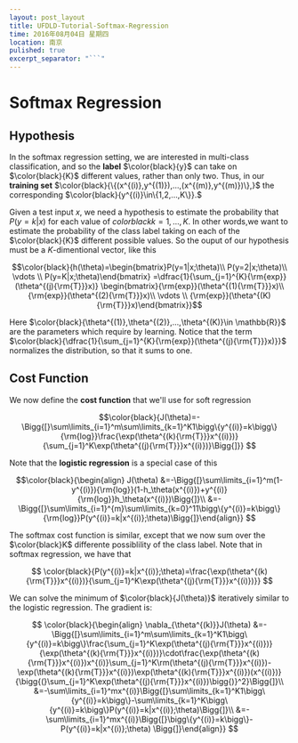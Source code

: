 ```yaml
---
layout: post_layout
title: UFDLD-Tutorial-Softmax-Regression
time: 2016年08月04日 星期四
location: 南京
pulished: true
excerpt_separator: "```"
---
```


# Softmax Regression

## Hypothesis

In the softmax regression setting, we are interested in multi-class classification, and so the **label** $\color{black}{y}$ can take on $\color{black}{K}$ different values, rather than only two. Thus, in our **training set** $\color{black}{\{(x^{(i)},y^{(1)}),...,(x^{(m)},y^{(m)})\},}$ the corresponding $\color{black}{y^{(i)}\in\{1,2,...,K\}}.$

Given a test input $x$, we need a hypothesis to estimate the probability that 
$P(y=k|x)$ for each value of $color{black}{k=1,...,K.}$ In other words,we want to estimate the probability of the class label taking on each of the $\color{black}{K}$ different possible values. So the ouput of our hypothesis must be a $K$-dimentional vector, like this

$$\color{black}{h(\theta)=\begin{bmatrix}P(y=1|x;\theta)\\
                           P(y=2|x;\theta)\\
                           \vdots         \\
                           P(y=K|x;\theta)\end{bmatrix}
           =\dfrac{1}{\sum_{j=1}^{K}{\rm{exp}}(\theta^{(j){\rm{T}}}x)}
            \begin{bmatrix}{\rm{exp}}(\theta^{(1){\rm{T}}}x)\\
                           {\rm{exp}}(\theta^{(2){\rm{T}}}x)\\
                           \vdots         \\
                           {\rm{exp}}(\theta^{(K){\rm{T}}}x)\end{bmatrix}}$$

Here $\color{black}{\theta^{(1)},\theta^{(2)},...,\theta^{(K)}\in \mathbb{R}}$ are the parameters which require by learning. Notice that the term  $\color{black}{\dfrac{1}{\sum_{j=1}^{K}{\rm{exp}}(\theta^{(j){\rm{T}}}x)}}$ normalizes the distribution, so that it sums to one.

## Cost Function

We now define the **cost function** that we'll use for soft regression

$$\color{black}{J(\theta)=-\Bigg{[}\sum\limits_{i=1}^m\sum\limits_{k=1}^K1\bigg\{y^{(i)}=k\bigg\}{\rm{log}}\frac{\exp(\theta^{(k){\rm{T}}}x^{(i)})}{\sum_{j=1}^K\exp(\theta^{(j){\rm{T}}}x^{(i)})}\Bigg{]}}
$$

Note that the **logistic regression** is a special case of this

$$\color{black}{\begin{align}
J(\theta)
&=-\Bigg{[}\sum\limits_{i=1}^m(1-y^{(i)}){\rm{log}}(1-h_\theta(x^{(i)})+y^{(i)}{\rm{log}}h_\theta(x^{(i)})\Bigg{]}\\
&=-\Bigg{[}\sum\limits_{i=1}^{m}\sum\limits_{k=0}^11\bigg\{y^{(i)}=k\bigg\}{\rm{log}}P(y^{(i)}=k|x^{(i)};\theta)\Bigg{]}\end{align}}
$$


The softmax cost function is similar, except that we now sum over the $\color{black}K$ differente possiblility of the class label. Note that in softmax regression, we have that

$$
\color{black}{P(y^{(i)}=k|x^{(i)};\theta)=\frac{\exp(\theta^{(k){\rm{T}}}x^{(i)})}{\sum_{j=1}^K\exp(\theta^{(j){\rm{T}}}x^{(i)})}}
$$

We can solve the minimum of $\color{black}{J(\theta)}$ iteratively similar to the logistic regression. The gradient is:

$$
\color{black}{\begin{align}
\nabla_{\theta^{(k)}}J(\theta)
&=-\Bigg{[}\sum\limits_{i=1}^m\sum\limits_{k=1}^K1\bigg\{y^{(i)}=k\bigg\}\frac{\sum_{j=1}^K\exp(\theta^{(j){\rm{T}}}x^{(i)})}{\exp(\theta^{(k){\rm{T}}}x^{(i)})}\cdot\frac{\exp(\theta^{(k){\rm{T}}}x^{(i)})x^{(i)}\sum_{j=1}^K\rm(\theta^{(j){\rm{T}}}x^{(i)})-\exp(\theta^{(k){\rm{T}}}x^{(i)})\exp(\theta^{(k){\rm{T}}}x^{(i)})(x^{(i)})}{\bigg{(}\sum_{j=1}^K\exp(\theta^{(j){\rm{T}}}x^{(i)})\bigg{)}^2}\Bigg{]}\\
&=-\sum\limits_{i=1}^mx^{(i)}\Bigg{[}\sum\limits_{k=1}^K1\bigg\{y^{(i)}=k\bigg\}-\sum\limits_{k=1}^K\bigg\{y^{(i)}=k\bigg\}P(y^{(i)}=k|x^{(i)};\theta)\Bigg{]}\\
&=-\sum\limits_{i=1}^mx^{(i)}\Bigg{[}\bigg\{y^{(i)}=k\bigg\}-P(y^{(i)}=k|x^{(i)};\theta)
\Bigg{]}\end{align}}
$$





















                           



